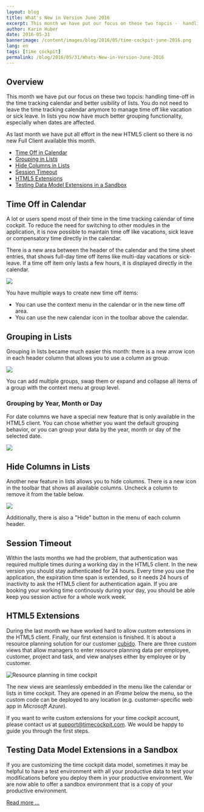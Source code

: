```yaml
---
layout: blog
title: What's New in Version June 2016
excerpt: This month we have put our focus on these two topcis -  handling time-off in the time tracking calendar and better usibility of lists. You do not need to leave the time tracking calendar anymore to manage time off like vacation or sick leave. In lists you now have much better grouping functionality, especially when dates are affected.
author: Karin Huber
date: 2016-05-31
bannerimage: /content/images/blog/2016/05/time-cockpit-june-2016.png
lang: en
tags: [time cockpit]
permalink: /blog/2016/05/31/Whats-New-in-Version-June-2016
---
```


<h2>Overview</h2><p>This month we have put our focus on these two topcis: handling time-off in the time tracking calendar and better usibility of lists. You do not need to leave the time tracking calendar anymore to manage time off like vacation or sick leave. In lists you now have much better grouping functionality, especially when dates are affected.</p><p>As last month we have put all effort in the new HTML5 client so there is no new Full Client available this month.<br /></p><ul>
  <li>
    <a href="#timeoff">Time Off in Calendar</a>
  </li>
  <li>
    <a href="#grouping">Grouping in Lists</a>
  </li>
  <li>
    <a href="#hidecolumns">Hide Columns in Lists</a>
  </li>
  <li>
    <a href="#sessiontimeout">Session Timeout</a>
  </li>
  <li>
    <a href="#extensions">HTML5 Extensions</a>
  </li>
  <li>
    <a href="#sandbox">Testing Data Model Extensions in a Sandbox</a>
  </li>
</ul><h2>
  <a name="timeoff" id="timeoff" class="mce-item-anchor"></a>Time Off in Calendar</h2><p>A lot or users spend most of their time in the time tracking calendar of time cockpit. To reduce the need for switching to other modules in the application, it is now possible to maintain time off like vacations, sick leave or compensatory time directly in the calendar.</p><p>There is a new area between the header of the calendar and the time sheet entries, that shows full-day time off items like multi-day vacations or sick-leave. If a time off item only lasts a few hours, it is displayed directly in the calendar.<br /></p><p>
  <img src="{{site.baseurl}}/content/images/blog/2016/05/time-off-in-calendar.png" />
</p><p>You have multiple ways to create new time off items:</p><ul>
  <li>You can use the context menu in the calendar or in the new time off area.</li>
  <li>You can use the new calendar icon in the toolbar above the calendar.</li>
</ul><h2>
  <a name="grouping" id="grouping" class="mce-item-anchor"></a>Grouping in Lists</h2><p>Grouping in lists became much easier this month: there is a new arrow icon in each header column that allows you to use a column as group.</p><p>
  <img src="{{site.baseurl}}/content/images/blog/2016/05/grouping-in-lists.gif" />
</p><p>You can add multiple groups, swap them or expand and collapse all items of a group with the context menu at group level.</p><h3>Grouping by Year, Month or Day</h3><p>For date columns we have a special new feature that is only available in the HTML5 client. You can chose whether you want the default grouping behavior, or you can group your data by the year, month or day of the selected date.</p><p>
  <img src="{{site.baseurl}}/content/images/blog/2016/05/group-by-month.png" />
</p><h2>
  <a name="hidecolumns" id="hidecolumns" class="mce-item-anchor"></a>Hide Columns in Lists</h2><p>Another new feature in lists allows you to hide columns. There is a new icon in the toolbar that shows all available columns. Uncheck a column to remove it from the table below.<br /></p><p>
  <img src="{{site.baseurl}}/content/images/blog/2016/05/hide-columns.png" />
</p><p>Additionally, there is also a "Hide" button in the menu of each column header.</p><h2>
  <a name="sessiontimeout" id="sessiontimeout" class="mce-item-anchor"></a>Session Timeout</h2><p>Within the lasts months we had the problem, that authentication was required multiple times during a working day in the HTML5 client. In the new version you should stay authenticated for 24 hours. Every time you use the application, the expiration time span is extended, so it needs 24 hours of inactivity to ask the HTML5 client for authentication again. If you are booking your working time continously during your day, you should be able keep you session active for a whole work week.<br /></p><h2>
  <a name="extensions" id="extensions" class="mce-item-anchor"></a>HTML5 Extensions</h2><p>During the last month we have worked hard to allow custom extensions in the HTML5 client. Finally, our first extension is finished. It is about a resource planning solution for our customer <a href="http://www.cubido.at/" title="cubido" target="_blank">cubido</a>. There are three custom views that allow managers to enter resource planning data per employee, customer, project and task, and view analyses either by employee or by customer.</p><p>
  <img title="Resource planning in time cockpit" src="{{site.baseurl}}/content/images/blog/2016/05/resource-planning-data-entry.png" />
</p><p>The new views are seamlessly embedded in the menu like the calendar or lists in time cockpit. They are opened in an <em>IFrame</em> below the menu, so the custom code can be deployed to any location (e.g. customer-specific web app in <em>Microsoft Azure</em>).</p><p class="showcase">If you want to write custom extensions for your time cockpit account, please contact us at <a href="mailto:support@timecockpit.com">support@timecockpit.com</a>. We would be happy to guide you through the first steps.</p><h2>
  <a name="sandbox" id="sandbox" class="mce-item-anchor"></a>Testing Data Model Extensions in a Sandbox</h2><p>If you are customizing the time cockpit data model, sometimes it may be helpful to have a test environment with all your productive data to test your modifications before you deploy them in your productive environment. We are now able to offer a sandbox environment that is a copy of your productive environment.<br /></p><p>
  <a href="~/blog/2016/05/27/Playing-in-the-Sandbox" title="Sandbox environment">Read more ...</a>
</p>